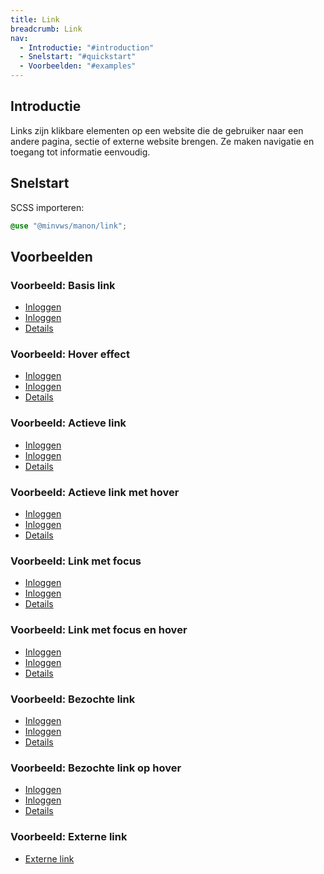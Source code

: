 ```yaml
---
title: Link
breadcrumb: Link
nav:
  - Introductie: "#introduction"
  - Snelstart: "#quickstart"
  - Voorbeelden: "#examples"
---
```


<h2 id="introduction">Introductie</h2>

Links zijn klikbare elementen op een website die de gebruiker naar een andere pagina, sectie of externe website brengen. Ze maken navigatie en toegang tot informatie eenvoudig.

<h2 id="quickstart">Snelstart</h2>

SCSS importeren:

```scss
@use "@minvws/manon/link";
```

<h2 id="examples">Voorbeelden</h2>

### Voorbeeld: Basis link

- <a href="link">Inloggen</a>
- <a href="link"><span class="icon icon-user" aria-hidden="true"></span>Inloggen</a>
- <a href="link">Details<span class="icon icon-chevron-right" aria-hidden="true"></span></a>

### Voorbeeld: Hover effect

- <a href="link" class="hover">Inloggen</a>
- <a href="link" class="hover"><span class="icon icon-user" aria-hidden="true"></span>Inloggen</a>
- <a href="link" class="hover">Details<span class="icon icon-chevron-right" aria-hidden="true"></span></a>

### Voorbeeld: Actieve link

- <a href="link" class="active">Inloggen</a>
- <a href="link" class="active"><span class="icon icon-user" aria-hidden="true"></span>Inloggen</a>
- <a href="link" class="active">Details<span class="icon icon-chevron-right" aria-hidden="true"></span></a>

### Voorbeeld: Actieve link met hover

- <a href="link" class="active hover">Inloggen</a>
- <a href="link" class="active hover"><span class="icon icon-user" aria-hidden="true"></span>Inloggen</a>
- <a href="link" class="active hover">Details<span class="icon icon-chevron-right" aria-hidden="true"></span></a>

### Voorbeeld: Link met focus
- <a href="link" class="focus">Inloggen</a>
- <a href="link" class="focus"><span class="icon icon-user" aria-hidden="true"></span>Inloggen</a>
- <a href="link" class="focus">Details<span class="icon icon-chevron-right" aria-hidden="true"></span></a>

### Voorbeeld: Link met focus en hover

- <a href="link" class="focus hover">Inloggen</a>
- <a href="link" class="focus hover"><span class="icon icon-user" aria-hidden="true"></span>Inloggen</a>
- <a href="link" class="focus hover">Details<span class="icon icon-chevron-right" aria-hidden="true"></span></a>

### Voorbeeld: Bezochte link
- <a href="link" class="visited">Inloggen</a>
- <a href="link" class="visited"><span class="icon icon-user" aria-hidden="true"></span>Inloggen</a>
- <a href="link" class="visited">Details<span class="icon icon-chevron-right" aria-hidden="true"></span></a>

### Voorbeeld: Bezochte link op hover

- <a href="link" class="visited hover">Inloggen</a>
- <a href="link" class="visited hover"><span class="icon icon-user" aria-hidden="true"></span>Inloggen</a>
- <a href="link" class="visited hover">Details<span class="icon icon-chevron-right" aria-hidden="true"></span></a>

### Voorbeeld: Externe link

- <a href="link" rel="external">Externe link</a>
